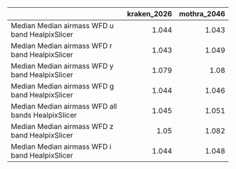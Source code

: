|                                                   |   kraken_2026 |   mothra_2046 |
|:--------------------------------------------------|--------------:|--------------:|
| Median Median airmass WFD u band HealpixSlicer    |         1.044 |         1.043 |
| Median Median airmass WFD r band HealpixSlicer    |         1.043 |         1.049 |
| Median Median airmass WFD y band HealpixSlicer    |         1.079 |         1.08  |
| Median Median airmass WFD g band HealpixSlicer    |         1.044 |         1.046 |
| Median Median airmass WFD all bands HealpixSlicer |         1.045 |         1.051 |
| Median Median airmass WFD z band HealpixSlicer    |         1.05  |         1.082 |
| Median Median airmass WFD i band HealpixSlicer    |         1.044 |         1.048 |
